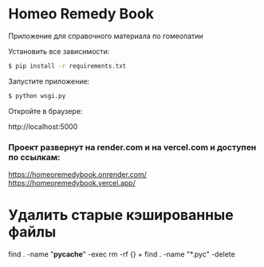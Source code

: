 # Homeo Remedy Book

Приложение для справочного материала по гомеопатии

Установить все зависимости:

```bash
$ pip install -r requirements.txt
```

Запустите приложение:

```bash
$ python wsgi.py
```

Откройте в браузере:

http://localhost:5000


### Проект развернут на render.com и на vercel.com и доступен по ссылкам:
https://homeoremedybook.onrender.com/
https://homeoremedybook.vercel.app/


# Удалить старые кэшированные файлы
find . -name "__pycache__" -exec rm -rf {} +
find . -name "*.pyc" -delete